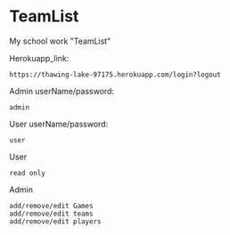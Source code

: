# TeamList
My school work "TeamList" 

Herokuapp_link:

    https://thawing-lake-97175.herokuapp.com/login?logout

Admin userName/password:

    admin


User userName/password:

    user


User

    read only
    
Admin

    add/remove/edit Games
    add/remove/edit teams
    add/remove/edit players
